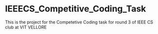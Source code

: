 # IEEECS_Competitive_Coding_Task
This is the project for the Competetive Coding task for round 3 of IEEE CS club at VIT VELLORE
